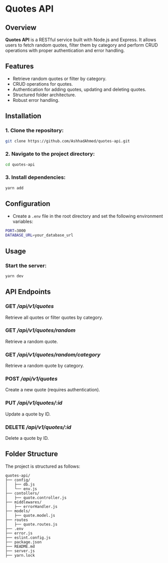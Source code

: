 # Quotes API

## Overview

**Quotes API** is a RESTful service built with Node.js and Express. It allows users to fetch random quotes, filter them by category and perform CRUD operations with proper authentication and error handling.

## Features

- Retrieve random quotes or filter by category.
- CRUD operations for quotes.
- Authentication for adding quotes, updating and deleting quotes.
- Structured folder architecture.
- Robust error handling.

## Installation

### 1. Clone the repository:

```sh
git clone https://github.com/AshhadAhmed/quotes-api.git
```

### 2. Navigate to the project directory:

```sh
cd quotes-api
```

### 3. Install dependencies:

```sh
yarn add
```

## Configuration
- Create a `.env` file in the root directory and set the following environment variables:

```sh
PORT=3000
DATABASE_URL=your_database_url
```

## Usage

### Start the server:

```sh
yarn dev
```

## API Endpoints

### GET ***/api/v1/quotes***

Retrieve all quotes or filter quotes by category.

### GET ***/api/v1/quotes/random***

Retrieve a random quote.

### GET ***/api/v1/quotes/random/category***

Retrieve a random quote by category.

### POST ***/api/v1/quotes***

Create a new quote (requires authentication).

### PUT ***/api/v1/quotes/:id***

Update a quote by ID.

### DELETE ***/api/v1/quotes/:id***

Delete a quote by ID.

## Folder Structure

The project is structured as follows:

```
quotes-api/
├── config/
│   ├── db.js
│   └── env.js
├── contollers/
│   ├── quote.controller.js
├── middlewares/
│   ├── errorHandler.js
├── models/
│   ├── quote.model.js
├── routes
│   ├── quote.routes.js
├── .env
├── error.js
├── eslint.config.js
├── package.json
├── README.md
├── server.js
├── yarn.lock
```